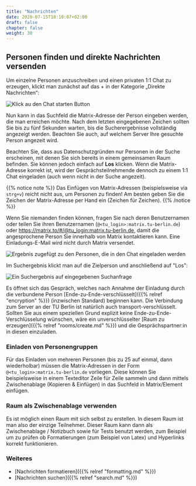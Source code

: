 ```yaml
---
title: "Nachrichten"
date: 2020-07-15T18:10:07+02:00
draft: false
chapter: false
weight: 30
---
```


## Personen finden und direkte Nachrichten versenden

Um einzelne Personen anzuschreiben und einen privaten 1:1 Chat zu erzeugen, klickt man zunächst auf das + in der Kategorie „Direkte Nachrichten“:

![Klick au den Chat starten Button](/images/01_Start-Chat_de.png)

Nun kann in das Suchfeld die Matrix-Adresse der Person eingeben werden, die man erreichen möchte. Nach dem letzten eingegebenen Zeichen sollten Sie bis zu fünf Sekunden warten, bis die Sucherergebnisse vollständig angezeigt werden. Beachten Sie auch, auf welchem Server Ihre gesuchte Person angezeit wird.

Beachten Sie, dass aus Datenschutzgründen nur Personen in der Suche erscheinen, mit denen Sie sich bereits in einem gemeinsamen Raum befinden. Sie können jedoch einfach auf **Los** klicken. Wenn die Matrix-Adresse korrekt ist, wird der Gesprächsteilnehmende dennoch zu einem 1:1 Chat eingeladen (auch wenn nicht in der Suche angezeit).

{{% notice note %}}
Das Einfügen von Matrix-Adressen (beispielsweise via `strg+v`) reicht nicht aus, um Personen zu finden! Am besten geben Sie die Zeichen der Matrix-Adresse per Hand ein (Zeichen für Zeichen).
{{% /notice %}}

Wenn Sie niemanden finden können, fragen Sie nach deren Benutzernamen oder teilen Sie ihren Benutzernamen (`@<tu_login>:matrix.tu-berlin.de`) oder https://matrix.to/#/@tu_login:matrix.tu-berlin.de, damit die angesprochene Person Sie innerhalb von Matrix kontaktieren kann. Eine Einladungs-E-Mail wird nicht durch Matrix versendet.

![Ergebnis zugefügt zu den Personen, die in den Chat eingeladen werden](/images/02_Start-Chat_de.png)

<!--
Beachten Sie, dass Matrix-Accounts von ZIH-Funktionslogins möglicherweise nicht geprüft werden. Aufgrund der Neuheit des Mediums für Viele sowie der fehlenden Multi-Account-Funktionalität vom Matrix-Client Element, werden TU Dresden Mitarbeitende womöglich eher ihren persönlichen ZIH-Login nutzen.
-->

Im Suchergebnis klickt man auf die Zielperson und anschließend auf "Los":

![Ein Suchergebnis auf eingegebenen Suchanfrage](/images/04_Found-and-Go_de.png)

Es öffnet sich das Gespräch, welches nach Annahme der Einladung durch die verbundene Person [Ende-zu-Ende-verschlüsselt]({{% relref "encryption" %}}) (inzwischen Standard) beginnen kann. Die Verbindung zum Server an der TU Berlin ist natürlich auch transport-verschlüsselt. Sollten Sie aus einem speziellen Grund explizit keine Ende-zu-Ende-Verschlüsselung wünschen, wäre ein unverschlüsselter [Raum zu erzeugen]({{% relref "rooms/create.md" %}}) und die Gesprächspartner:in in diesen einzuladen.

### Einladen von Personengruppen

Für das Einladen von mehreren Personen (bis zu 25 auf einmal, dann wiederholbar) müssen die Matrix-Adressen in der Form `@<tu_login>:matrix.tu-berlin.de` vorliegen. Diese können Sie beispielsweise in einem Texteditor Zeile für Zeile sammeln und dann mittels Zwischenablage (Kopieren & Einfügen) in das Suchfeld in Matrix/Element einfügen.

### Raum als Zwischenablage verwenden

Es ist möglich einen Raum mit sich selbst zu erstellen. In diesem Raum ist man also der einzige Teilnehmer. Dieser Raum kann dann als Zwischenablage / Notizbuch sowie für Tests benutzt werden, zum Beispiel um zu prüfen ob Formatierungen (zum Beispiel von Latex) und Hyperlinks korrekt funktionieren.

### Weiteres
* [Nachrichten formatieren]({{% relref "formatting.md" %}})
* [Nachrichten suchen]({{% relref "search.md" %}})

